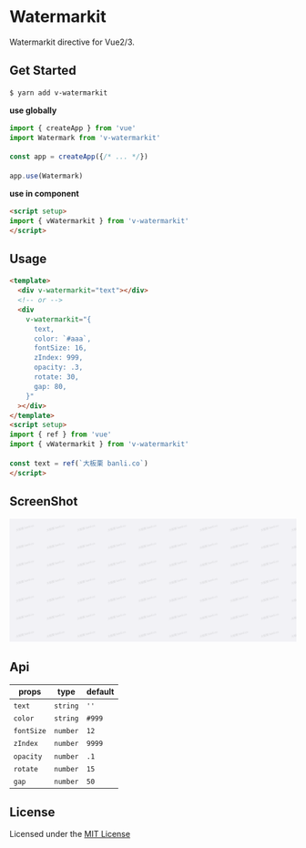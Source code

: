 # Watermarkit

Watermarkit directive for Vue2/3.

## Get Started

```sh
$ yarn add v-watermarkit
```

**use globally**

```js
import { createApp } from 'vue'
import Watermark from 'v-watermarkit'

const app = createApp({/* ... */})

app.use(Watermark)
```

**use in component**

```html
<script setup>
import { vWatermarkit } from 'v-watermarkit'
</script>
```

## Usage

```html
<template>
  <div v-watermarkit="text"></div>
  <!-- or -->
  <div
    v-watermarkit="{
      text,
      color: `#aaa`,
      fontSize: 16,
      zIndex: 999,
      opacity: .3,
      rotate: 30,
      gap: 80,
    }"
  ></div>
</template>
<script setup>
import { ref } from 'vue'
import { vWatermarkit } from 'v-watermarkit'

const text = ref(`大板栗 banli.co`)
</script>
```

## ScreenShot

![ScreenShot](./watermarkit.png)

## Api

|props | type | default |
| --- | --- | --- |
| `text` | `string` | `''` |
| `color` | `string` | `#999` |
| `fontSize` | `number` | `12` |
| `zIndex` | `number` | `9999` |
| `opacity` | `number` | `.1` |
| `rotate` | `number` | `15` |
| `gap` | `number` | `50` |

## License

Licensed under the [MIT License](https://github.com/dabanlee/v-watermarkit/blob/master/LICENSE)